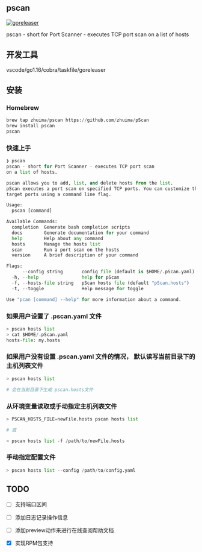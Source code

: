 ## pscan

[![goreleaser](https://github.com/zhuima/pScan/actions/workflows/goreleaser.yml/badge.svg)](https://github.com/zhuima/pScan/actions/workflows/goreleaser.yml)

pscan - short for Port Scanner - executes TCP port scan on a list of hosts






## 开发工具

vscode/go1.16/cobra/taskfile/goreleaser



## 安装

### Homebrew

```python
brew tap zhuima/pscan https://github.com/zhuima/pScan
brew install pscan
pscan
```

### 快速上手

```python
❯ pscan
pscan - short for Port Scanner - executes TCP port scan
on a list of hosts.

pscan allows you to add, list, and delete hosts from the list.
pScan executes a port scan on specified TCP ports. You can customize the
target ports using a command line flag.

Usage:
  pscan [command]

Available Commands:
  completion  Generate bash completion scripts
  docs        Generate documentation for your command
  help        Help about any command
  hosts       Manage the hosts list
  scan        Run a port scan on the hosts
  version     A brief description of your command

Flags:
      --config string       config file (default is $HOME/.pScan.yaml)
  -h, --help                help for pScan
  -f, --hosts-file string   pScan hosts file (default "pScan.hosts")
  -t, --toggle              Help message for toggle

Use "pcan [command] --help" for more information about a command.
```


### 如果用户设置了 .pscan.yaml 文件

```python
> pscan hosts list
> cat $HOME/.pScan.yaml
hosts-file: my.hosts

```


### 如果用户没有设置 .pscan.yaml 文件的情况， 默认读写当前目录下的主机列表文件

```python
> pscan hosts list

# 会在当前目录下生成 pscan.hosts文件
```

### 从环境变量读取或手动指定主机列表文件

```python
> PSCAN_HOSTS_FILE=newFile.hosts pscan hosts list

# 或

> pscan hosts list -f /path/to/newFile.hosts
```

### 手动指定配置文件

```python
> pscan hosts list --config /path/to/config.yaml
```



## TODO

- [ ] 支持端口区间
- [ ] 添加日志记录操作信息
- [ ] 添加preview动作来进行在线查阅帮助文档
- [x] 实现RPM包支持




